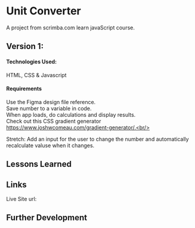 # Unit Converter
A project from scrimba.com learn javaScript course.

## Version 1:

#### Technologies Used:

HTML, CSS & Javascript

#### Requirements

Use the Figma design file reference.<br/>
Save number to a variable in code.<br/>
When app loads, do calculations and display results.<br/>
Check out this CSS gradient generator https://www.joshwcomeau.com/gradient-generator/.<br/> <br/>

Stretch: Add an input for the user to change the number and automatically recalculate valuse when it changes.

## Lessons Learned

## Links

Live Site url:

## Further Development
